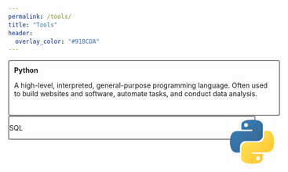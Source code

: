 ```yaml
---
permalink: /tools/
title: "Tools"
header:
  overlay_color: "#91BCDA"
---
```


<div style="height:110px; width:550px; border-radius:3px; border-radius:4px; border:2px solid gray"> 
 <div style="float:left; margin:10px; height:90px; text-overflow: ellipsis;">
   <b>Python</b><br> 
   <p style="font-size:14px;">
     A high-level, interpreted, general-purpose programming language.
     Often used to build websites and software, automate tasks, and conduct data analysis.
   </p>
 </div>
 
  <img src="/assets/images/tools/Python-logo-notext.svg.png" alt="" width="90" height="90" style="float:right; margin:10px" />  
</div>

<div style="border-radius:3px; border-radius:3px; border:2px solid gray"> 
  <p>SQL </p>
</div>


